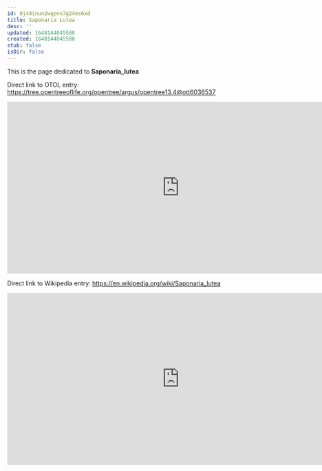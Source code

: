 ```yaml
---
id: 8j48inun2wqpno7g24es6xd
title: Saponaria Lutea
desc: ''
updated: 1648144045588
created: 1648144045588
stub: false
isDir: false
---
```

This is the page dedicated to **Saponaria_lutea**


Direct link to OTOL entry: https://tree.opentreeoflife.org/opentree/argus/opentree13.4@ott6036537



<html>
    <body>
    <iframe src="https://tree.opentreeoflife.org/opentree/argus/opentree13.4@ott6036537"
    width="800" height="400" frameborder="0" allowfullscreen> </iframe>
    </body>
</html>
    


Direct link to Wikipedia entry: https://en.wikipedia.org/wiki/Saponaria_lutea



<html>
    <body>
    <iframe src="https://en.wikipedia.org/wiki/Saponaria_lutea"
    width="800" height="400" frameborder="0" allowfullscreen> </iframe>
    </body>
</html>
    
